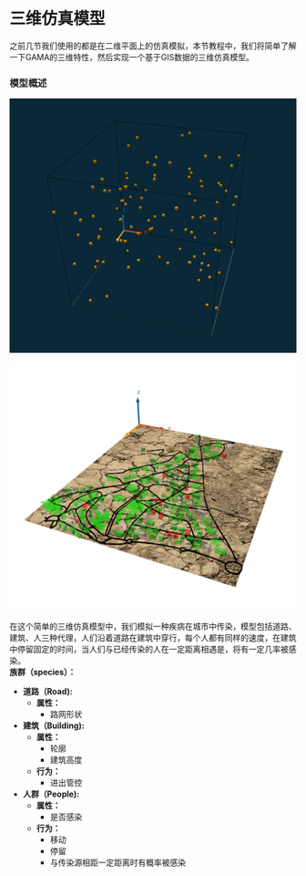 # 三维仿真模型

之前几节我们使用的都是在二维平面上的仿真模拟，本节教程中，我们将简单了解一下GAMA的三维特性，然后实现一个基于GIS数据的三维仿真模型。

### 模型概述

![6.0 GAMA&#x7684;&#x4E09;&#x7EF4;&#x7279;&#x6027;](../../.gitbook/assets/image%20%2826%29.png)

![6.1 &#x4E09;&#x7EF4;&#x4EFF;&#x771F;&#x6A21;&#x578B;](../../.gitbook/assets/image%20%2827%29.png)



在这个简单的三维仿真模型中，我们模拟一种疾病在城市中传染，模型包括道路、建筑、人三种代理，人们沿着道路在建筑中穿行，每个人都有同样的速度，在建筑中停留固定的时间，当人们与已经传染的人在一定距离相遇是，将有一定几率被感染。  
**族群（species）：**‌

* **道路（Road\):**
  * **属性：**
    * 路网形状
* **建筑（Building\):**
  * **属性：**
    * 轮廓
    * 建筑高度
  * **行为：**
    * 进出管控
* **人群（People\):**
  * **属性：**
    * 是否感染
  * **行为：**
    * 移动
    * 停留
    * 与传染源相距一定距离时有概率被感染

